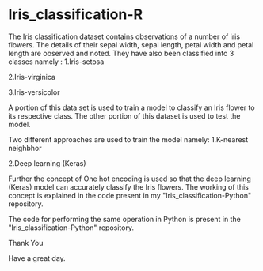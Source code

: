 # Iris_classification-R

The Iris classification dataset contains observations of a number of iris flowers. The details of their sepal width, sepal length, petal width and petal length are observed and noted. They have also been classified into 3 classes namely :
1.Iris-setosa

2.Iris-virginica

3.Iris-versicolor

A portion of this data set is used to train a model to classify an Iris flower to its respective class. The other portion of this dataset is used to test the model.

Two different approaches are used to train the model namely:
1.K-nearest neighbhor

2.Deep learning (Keras)

Further the concept of One hot encoding is used so that the deep learning (Keras) model can accurately classify the Iris flowers. The working of this concept is explained in the code present in my "Iris_classification-Python" repository. 

The code for performing the same operation in Python is present in the "Iris_classification-Python" repository.

Thank You

Have a great day.
